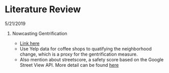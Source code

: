 # Literature Review

5/21/2019

1. Nowcasting Gentrification

	+ [Link here](https://www.hbs.edu/faculty/Publication%20Files/18-077_a0e9e3c7-eceb-4685-8d72-21e0f518b3f3.pdf)
	+ Use Yelp data for coffee shops to quatifying the neighborhood change, which is a proxy for the gentrification measure.
	+ Also mention about streetscore, a safety score based on the Google Street View API. More detail can be found [here]([http://streetscore.media.mit.edu/data.html](http://streetscore.media.mit.edu/data.html))
<!--stackedit_data:
eyJoaXN0b3J5IjpbLTE4OTg5NjE1NDRdfQ==
-->